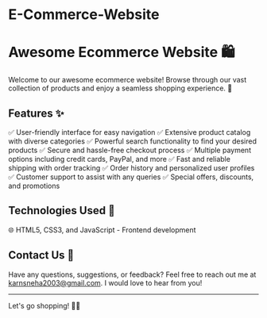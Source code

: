 # E-Commerce-Website
# Awesome Ecommerce Website 🛍️
Welcome to our awesome ecommerce website! Browse through our vast collection of products and enjoy a seamless shopping experience. 🎉

## Features ✨

✅ User-friendly interface for easy navigation
✅ Extensive product catalog with diverse categories
✅ Powerful search functionality to find your desired products
✅ Secure and hassle-free checkout process
✅ Multiple payment options including credit cards, PayPal, and more
✅ Fast and reliable shipping with order tracking
✅ Order history and personalized user profiles
✅ Customer support to assist with any queries
✅ Special offers, discounts, and promotions

## Technologies Used 🚀

🌐 HTML5, CSS3, and JavaScript - Frontend development

## Contact Us 📧

Have any questions, suggestions, or feedback? Feel free to reach out me at karnsneha2003@gmail.com. I would love to hear from you!

---

Let's go shopping! 🛒🎁
